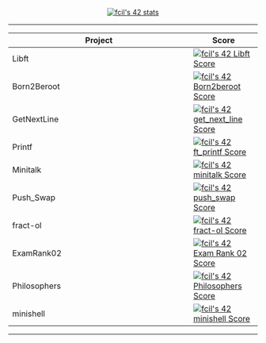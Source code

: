 
<p align="center">
<a href="https://github.com/JaeSeoKim/badge42"><img src="https://badge42.vercel.app/api/v2/cl311k8l3001109mcdj1ift97/stats?cursusId=21&coalitionId=undefined" alt="fcil's 42 stats" /></a>
</p>

<table  align="center">

<tr style="display:flex; justify-content:space-around;"><td style="padding:0;">

| <div style="width:350px">Project</div> | Score| 
-------|-------------------
| Libft | [![fcil's 42 Libft Score](https://badge42.vercel.app/api/v2/cl311k8l3001109mcdj1ift97/project/2473103)](https://github.com/JaeSeoKim/badge42)|
| Born2Beroot| [![fcil's 42 Born2beroot Score](https://badge42.vercel.app/api/v2/cl311k8l3001109mcdj1ift97/project/2499569)](https://github.com/JaeSeoKim/badge42)|
| GetNextLine| [![fcil's 42 get_next_line Score](https://badge42.vercel.app/api/v2/cl311k8l3001109mcdj1ift97/project/2488255)](https://github.com/JaeSeoKim/badge42)|
| Printf| [![fcil's 42 ft_printf Score](https://badge42.vercel.app/api/v2/cl311k8l3001109mcdj1ift97/project/2496505)](https://github.com/JaeSeoKim/badge42)|
| Minitalk| [![fcil's 42 minitalk Score](https://badge42.vercel.app/api/v2/cl311k8l3001109mcdj1ift97/project/2522599)](https://github.com/JaeSeoKim/badge42)|
| Push_Swap| [![fcil's 42 push_swap Score](https://badge42.vercel.app/api/v2/cl311k8l3001109mcdj1ift97/project/2531368)](https://github.com/JaeSeoKim/badge42)|
| fract-ol| [![fcil's 42 fract-ol Score](https://badge42.vercel.app/api/v2/cl311k8l3001109mcdj1ift97/project/2596079)](https://github.com/JaeSeoKim/badge42)|
| ExamRank02| [![fcil's 42 Exam Rank 02 Score](https://badge42.vercel.app/api/v2/cl311k8l3001109mcdj1ift97/project/2516872)](https://github.com/JaeSeoKim/badge42)|
| Philosophers| [![fcil's 42 Philosophers Score](https://badge42.vercel.app/api/v2/cl311k8l3001109mcdj1ift97/project/2602824)](https://github.com/JaeSeoKim/badge42)|
| minishell| [![fcil's 42 minishell Score](https://badge42.vercel.app/api/v2/cl311k8l3001109mcdj1ift97/project/2602825)](https://github.com/JaeSeoKim/badge42)|

</td></tr> </table>